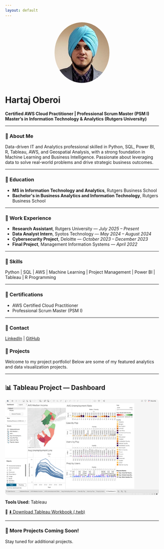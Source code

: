 ```yaml
---
layout: default
---
```


<img src="profilePictures_944009_IDPhoto.png" alt="Hartaj" width="180" style="border-radius: 50%; display: block; margin: 0 auto;" />

# Hartaj Oberoi
**Certified AWS Cloud Practitioner | Professional Scrum Master (PSM I)**  
**Master’s in Information Technology & Analytics (Rutgers University)**

---

### 🔹 About Me
Data-driven IT and Analytics professional skilled in Python, SQL, Power BI, R, Tableau, AWS, and Geospatial Analysis, with a strong foundation in Machine Learning and Business Intelligence. Passionate about leveraging data to solve real-world problems and drive strategic business outcomes.

---

### 🔹 Education
- **MS in Information Technology and Analytics**, Rutgers Business School  
- **Bachelor's in Business Analytics and Information Technology**, Rutgers Business School

---

### 🔹 Work Experience
- **Research Assistant**, Rutgers University — *July 2025 – Present*  
- **Data Analyst Intern**, Syotos Technology — *May 2024 – August 2024*  
- **Cybersecurity Project**, Deloitte — *October 2023 – December 2023*  
- **Final Project**, Management Information Systems — *April 2022*

---

### 🔹 Skills
Python | SQL | AWS | Machine Learning | Project Management | Power BI | Tableau | R Programming

---

### 🔹 Certifications
- AWS Certified Cloud Practitioner  
- Professional Scrum Master (PSM I)

---

### 🔹 Contact
[LinkedIn](https://www.linkedin.com/in/hartaj10/) | [GitHub](https://github.com/HartajOberoi/HartajOberoi.github.io)

### 🔹 Projects

Welcome to my project portfolio! Below are some of my featured analytics and data visualization projects.

---

## 📊 Tableau Project — Dashboard

<img src="/assets/images/Data_Analysis_and_Visualization_dashboard_preview.png" alt="Data Analysis and Visualization Final Project dashboard preview" width="800" style="display: block; margin: 0 auto; border-radius: 10px;">

**Tools Used:** Tableau 


📁 [⬇️ Download Tableau Workbook (.twb)](/assets/projects/Management_Information_Systems/Final_Project_Tableau_Section_3-2_Final-2.twb)

---

### 🔗 More Projects Coming Soon!

Stay tuned for additional projects.
